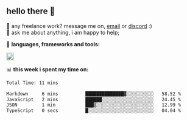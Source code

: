 ## hello there 👋

💼 any freelance work? message me on, [email](mailto:pierok420@gmail.com) or [discord](https://discord.com/users/577571414186393661/) :)\
💬 ask me about anything, i am happy to help;

🌸 **languages, frameworks and tools:**  

<img height="20" src="https://simpleskill.icons.workers.dev/svg/?i=javascript,typescript,node.js,html5,css3,react,next.js,kotlin,npm,docker,mysql,redis,mongodb">

📊 **this week i spent my time on:**
<!--START_SECTION:waka-->

```txt
Total Time: 11 mins

Markdown     6 mins          ██████████████▓░░░░░░░░░░   58.52 %
JavaScript   2 mins          ██████░░░░░░░░░░░░░░░░░░░   24.45 %
JSON         1 min           ███▒░░░░░░░░░░░░░░░░░░░░░   12.99 %
TypeScript   0 secs          █░░░░░░░░░░░░░░░░░░░░░░░░   04.04 %
```

<!--END_SECTION:waka-->
